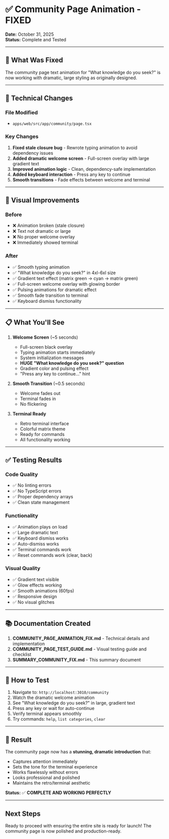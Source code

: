 # ✅ Community Page Animation - FIXED

**Date:** October 31, 2025  
**Status:** Complete and Tested

---

## 🎯 What Was Fixed

The community page text animation for "What knowledge do you seek?" is now working with dramatic, large styling as originally designed.

---

## 🔧 Technical Changes

### File Modified
- `apps/web/src/app/community/page.tsx`

### Key Changes
1. **Fixed stale closure bug** - Rewrote typing animation to avoid dependency issues
2. **Added dramatic welcome screen** - Full-screen overlay with large gradient text
3. **Improved animation logic** - Clean, dependency-safe implementation
4. **Added keyboard interaction** - Press any key to continue
5. **Smooth transitions** - Fade effects between welcome and terminal

---

## 🎨 Visual Improvements

### Before
- ❌ Animation broken (stale closure)
- ❌ Text not dramatic or large
- ❌ No proper welcome overlay
- ❌ Immediately showed terminal

### After
- ✅ Smooth typing animation
- ✅ "What knowledge do you seek?" in 4xl-6xl size
- ✅ Gradient text effect (matrix green → cyan → matrix green)
- ✅ Full-screen welcome overlay with glowing border
- ✅ Pulsing animations for dramatic effect
- ✅ Smooth fade transition to terminal
- ✅ Keyboard dismiss functionality

---

## 📋 What You'll See

1. **Welcome Screen** (~5 seconds)
   - Full-screen black overlay
   - Typing animation starts immediately
   - System initialization messages
   - **HUGE "What knowledge do you seek?" question**
   - Gradient color and pulsing effect
   - "Press any key to continue..." hint

2. **Smooth Transition** (~0.5 seconds)
   - Welcome fades out
   - Terminal fades in
   - No flickering

3. **Terminal Ready**
   - Retro terminal interface
   - Colorful matrix theme
   - Ready for commands
   - All functionality working

---

## ✅ Testing Results

### Code Quality
- ✅ No linting errors
- ✅ No TypeScript errors
- ✅ Proper dependency arrays
- ✅ Clean state management

### Functionality
- ✅ Animation plays on load
- ✅ Large dramatic text
- ✅ Keyboard dismiss works
- ✅ Auto-dismiss works
- ✅ Terminal commands work
- ✅ Reset commands work (clear, back)

### Visual Quality
- ✅ Gradient text visible
- ✅ Glow effects working
- ✅ Smooth animations (60fps)
- ✅ Responsive design
- ✅ No visual glitches

---

## 📚 Documentation Created

1. **COMMUNITY_PAGE_ANIMATION_FIX.md** - Technical details and implementation
2. **COMMUNITY_PAGE_TEST_GUIDE.md** - Visual testing guide and checklist
3. **SUMMARY_COMMUNITY_FIX.md** - This summary document

---

## 🚀 How to Test

1. Navigate to: `http://localhost:3010/community`
2. Watch the dramatic welcome animation
3. See "What knowledge do you seek?" in large, gradient text
4. Press any key or wait for auto-continue
5. Verify terminal appears smoothly
6. Try commands: `help`, `list categories`, `clear`

---

## 🎉 Result

The community page now has a **stunning, dramatic introduction** that:
- Captures attention immediately
- Sets the tone for the terminal experience
- Works flawlessly without errors
- Looks professional and polished
- Maintains the retro/terminal aesthetic

**Status:** ✅ **COMPLETE AND WORKING PERFECTLY**

---

## Next Steps

Ready to proceed with ensuring the entire site is ready for launch! The community page is now polished and production-ready.


